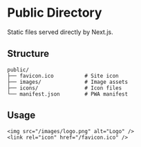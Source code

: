 # Public Directory

Static files served directly by Next.js.

## Structure

```
public/
├── favicon.ico          # Site icon
├── images/              # Image assets
├── icons/               # Icon files
└── manifest.json        # PWA manifest
```

## Usage

```tsx
<img src="/images/logo.png" alt="Logo" />
<link rel="icon" href="/favicon.ico" />
```
